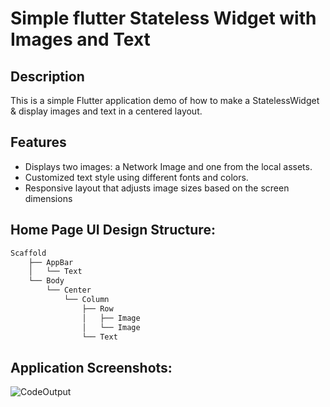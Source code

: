 # Simple flutter Stateless Widget with Images and Text

## Description
This is a simple Flutter application demo of how to make a StatelessWidget & display images and text in a centered layout.

## Features

- Displays two images: a Network Image and one from the local assets.
- Customized text style using different fonts and colors.
- Responsive layout that adjusts image sizes based on the screen dimensions

## Home Page UI Design Structure:
```bash
Scaffold
    ├── AppBar
    │   └── Text
    └── Body
        └── Center
            └── Column
                ├── Row
                │   ├── Image
                │   └── Image
                └── Text
```

## Application Screenshots: 
![CodeOutput](https://github.com/user-attachments/assets/f5d1fbbc-8a3f-40f9-b8ff-66c6a557b6af)
